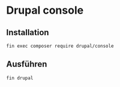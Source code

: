 # Drupal console

## Installation
```
fin exec composer require drupal/console
```

## Ausführen
```
fin drupal
```

